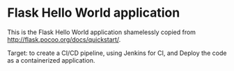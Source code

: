 Flask Hello World application
=============================

This is the Flask Hello World application shamelessly copied from
http://flask.pocoo.org/docs/quickstart/.


Target: to create a CI/CD pipeline, using Jenkins for CI, and Deploy the code as a containerized application.